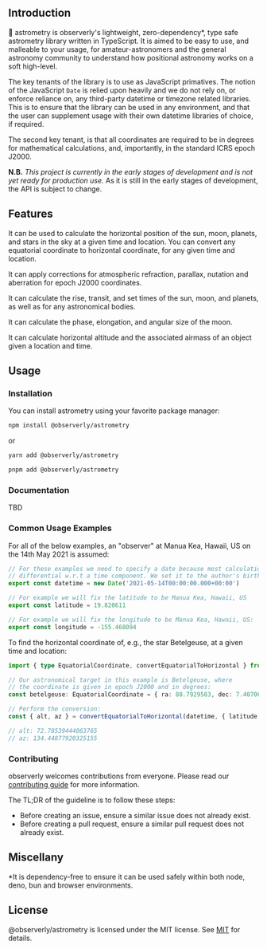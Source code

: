 ## Introduction

🔭 astrometry is observerly's lightweight, zero-dependency\*, type safe astrometry library written in TypeScript. It is aimed to be easy to use, and malleable to your usage, for amateur-astronomers and the general astronomy community to understand how positional astronomy works on a soft high-level.

The key tenants of the library is to use as JavaScript primatives. The notion of the JavaScript `Date` is relied upon heavily and we do not rely on, or enforce reliance on, any third-party datetime or timezone related libraries. This is to ensure that the library can be used in any environment, and that the user can supplement usage with their own datetime libraries of choice, if required.

The second key tenant, is that all coordinates are required to be in degrees for mathematical calculations, and, importantly, in the standard ICRS epoch J2000.

**N.B.** _This project is currently in the early stages of development and is not yet ready for production use._ As it is still in the early stages of development, the API is subject to change.

## Features

It can be used to calculate the horizontal position of the sun, moon, planets, and stars in the sky at a given time and location. You can convert any equatorial coordinate to horizontal coordinate, for any given time and location.

It can apply corrections for atmospheric refraction, parallax, nutation and aberration for epoch J2000 coordinates.

It can calculate the rise, transit, and set times of the sun, moon, and planets, as well as for any astronomical bodies.

It can calculate the phase, elongation, and angular size of the moon.

It can calculate horizontal altitude and the associated airmass of an object given a location and time.

## Usage

### Installation

You can install astrometry using your favorite package manager:

```bash
npm install @observerly/astrometry
```

or

```bash
yarn add @observerly/astrometry
```

```bash
pnpm add @observerly/astrometry
```

### Documentation

TBD

### Common Usage Examples

For all of the below examples, an "observer" at Manua Kea, Hawaii, US on the 14th May 2021 is assumed:

```typescript
// For these examples we need to specify a date because most calculations are
// differential w.r.t a time component. We set it to the author's birthday:
export const datetime = new Date('2021-05-14T00:00:00.000+00:00')

// For example we will fix the latitude to be Manua Kea, Hawaii, US
export const latitude = 19.820611

// For example we will fix the longitude to be Manua Kea, Hawaii, US:
export const longitude = -155.468094
```

To find the horizontal coordinate of, e.g., the star Betelgeuse, at a given time and location:

```typescript
import { type EquatorialCoordinate, convertEquatorialToHorizontal } from '@observerly/astrometry'

// Our astronomical target in this example is Betelgeuse, where
// the coordinate is given in epoch J2000 and in degrees:
const betelgeuse: EquatorialCoordinate = { ra: 88.7929583, dec: 7.4070639 }

// Perform the conversion:
const { alt, az } = convertEquatorialToHorizontal(datetime, { latitude, longitude }, betelgeuse)

// alt: 72.78539444063765
// az: 134.44877920325155
```

### Contributing

observerly welcomes contributions from everyone. Please read our [contributing guide](./CONTRIBUTING.md) for more information.

The TL;DR of the guideline is to follow these steps:

- Before creating an issue, ensure a similar issue does not already exist.
- Before creating a pull request, ensure a similar pull request does not already exist.

## Miscellany

\*It is dependency-free to ensure it can be used safely within both node, deno, bun and browser environments.

## License

@observerly/astrometry is licensed under the MIT license. See [MIT](./LICENSE) for details.

